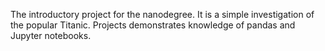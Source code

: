 The introductory project for the nanodegree. It is a simple investigation of the 
popular Titanic. Projects demonstrates knowledge of pandas and Jupyter 
notebooks.